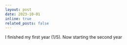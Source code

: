 ```yaml
---
layout: post
date: 2023-10-01 
inline: true
related_posts: false
---
```


I finished my first year (1/5). Now starting the second year